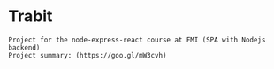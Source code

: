 # Trabit
    Project for the node-express-react course at FMI (SPA with Nodejs backend) 
    Project summary: (https://goo.gl/mW3cvh)
